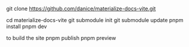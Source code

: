 git clone https://github.com/danice/materialize-docs-vite.git

cd materialize-docs-vite
git submodule init
git submodule update
pnpm install
pnpm dev

to build the site
pnpm publish
pnpm preview

